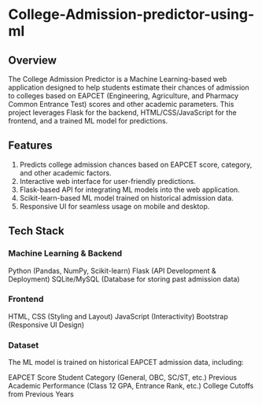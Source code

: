 # College-Admission-predictor-using-ml
## Overview
The College Admission Predictor is a Machine Learning-based web application designed to help students estimate their chances of admission to colleges based on EAPCET (Engineering, Agriculture, and Pharmacy Common Entrance Test) scores and other academic parameters. This project leverages Flask for the backend, HTML/CSS/JavaScript for the frontend, and a trained ML model for predictions.

## Features
1) Predicts college admission chances based on EAPCET score, category, and other academic factors.
2) Interactive web interface for user-friendly predictions.
3) Flask-based API for integrating ML models into the web application.
4) Scikit-learn-based ML model trained on historical admission data.
5) Responsive UI for seamless usage on mobile and desktop.

## Tech Stack
### Machine Learning & Backend
Python (Pandas, NumPy, Scikit-learn)
Flask (API Development & Deployment)
SQLite/MySQL (Database for storing past admission data)
### Frontend
HTML, CSS (Styling and Layout)
JavaScript (Interactivity)
Bootstrap (Responsive UI Design)
### Dataset
The ML model is trained on historical EAPCET admission data, including:

EAPCET Score
Student Category (General, OBC, SC/ST, etc.)
Previous Academic Performance (Class 12 GPA, Entrance Rank, etc.)
College Cutoffs from Previous Years
